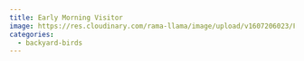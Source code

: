 ```yaml
---
title: Early Morning Visitor
image: https://res.cloudinary.com/rama-llama/image/upload/v1607206023/Female_Cardinal_dwqehq.jpg
categories:
  - backyard-birds
---
```


